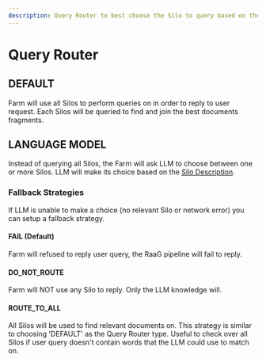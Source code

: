 ```yaml
---
description: Query Router to best choose the Silo to query based on the user request.
---
```


# Query Router

## DEFAULT

Farm will use all Silos to perform queries on in order to reply to user request. Each Silos will be queried to find and join the best documents fragments.

## LANGUAGE MODEL

Instead of querying all Silos, the Farm will ask LLM to choose between one or more Silos. LLM will make its choice based on the [Silo Description](../silo-glossary/silo-description.md).

### Fallback Strategies

If LLM is unable to make a choice (no relevant Silo or network error) you can setup a fallback strategy.

#### FAIL (Default)

Farm will refused to reply user query, the RaaG pipeline will fail to reply.

#### DO\_NOT\_ROUTE

Farm will NOT use any Silo to reply. Only the LLM knowledge will.

#### ROUTE\_TO\_ALL

All Silos will be used to find relevant documents on. This strategy is similar to choosing 'DEFAULT' as the Query Router type. Useful to check over all Silos if user query doesn't contain words that the LLM could use to match on.
